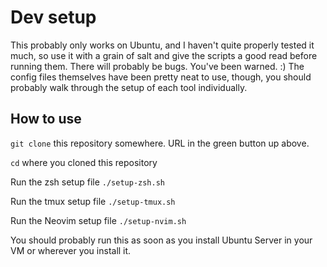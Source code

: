 # Dev setup
This probably only works on Ubuntu, and I haven't quite properly tested it much, so use it with a grain of salt
and give the scripts a good read before running them. There will probably be bugs. You've been warned. :)
The config files themselves have been pretty neat to use, though, you should probably walk through the setup of 
each tool individually.

## How to use
`git clone` this repository somewhere. URL in the green button up above.

`cd` where you cloned this repository

Run the zsh setup file
`./setup-zsh.sh`

Run the tmux setup file
`./setup-tmux.sh`

Run the Neovim setup file
`./setup-nvim.sh`


You should probably run this as soon as you install Ubuntu Server in your VM or wherever you install it. 
